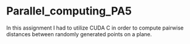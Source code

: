 # Parallel_computing_PA5
In this assignment I had to utilize CUDA C in order to compute pairwise distances between randomly generated points on a plane.
